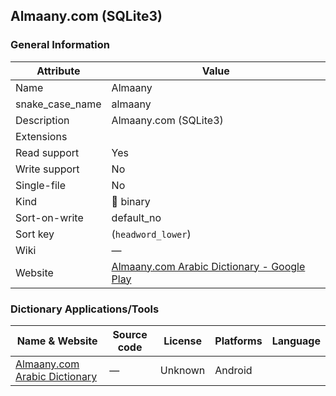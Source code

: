 ## Almaany.com (SQLite3)

### General Information

| Attribute       | Value                                                                                                         |
| --------------- | ------------------------------------------------------------------------------------------------------------- |
| Name            | Almaany                                                                                                       |
| snake_case_name | almaany                                                                                                       |
| Description     | Almaany.com (SQLite3)                                                                                         |
| Extensions      |                                                                                                               |
| Read support    | Yes                                                                                                           |
| Write support   | No                                                                                                            |
| Single-file     | No                                                                                                            |
| Kind            | 🔢 binary                                                                                                      |
| Sort-on-write   | default_no                                                                                                    |
| Sort key        | (`headword_lower`)                                                                                            |
| Wiki            | ―                                                                                                             |
| Website         | [Almaany.com Arabic Dictionary - Google Play](https://play.google.com/store/apps/details?id=com.almaany.arar) |



### Dictionary Applications/Tools

| Name & Website                                                                                  | Source code | License | Platforms | Language |
| ----------------------------------------------------------------------------------------------- | ----------- | ------- | --------- | -------- |
| [Almaany.com Arabic Dictionary](https://play.google.com/store/apps/details?id=com.almaany.arar) | ―           | Unknown | Android   |          |

